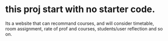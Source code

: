 # this proj start with no starter code.
Its a website that can recommand courses, and will consider timetable, room assignment, rate of prof and courses, students/user reflection and so on.
